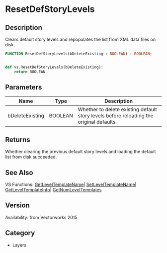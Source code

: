 # ResetDefStoryLevels

## Description
Clears default story levels and repopulates the list from XML data files on disk.

```pascal
FUNCTION ResetDefStoryLevels(bDeleteExisting : BOOLEAN) : BOOLEAN;
```

```python

def vs.ResetDefStoryLevels(bDeleteExisting):
    return BOOLEAN
```

## Parameters
|Name|Type|Description|
|---|---|---|
|bDeleteExisting|BOOLEAN|Whether to delete existing default story levels before reloading the original defaults.|

## Returns
Whether clearing the previous default story levels and loading the default list from disk succeeded.

## See Also
VS Functions:
[GetLevelTemplateName](GetLevelTemplateName.md)| [SetLevelTemplateName](SetLevelTemplateName.md)| [GetLevelTemplateInfo](GetLevelTemplateInfo.md)| [GetNumLevelTemplates](GetNumLevelTemplates.md)

## Version
Availability: from Vectorworks 2015
## Category
* Layers

